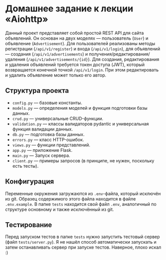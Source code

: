 # Домашнее задание к лекции «Aiohttp»

Данный проект представляет собой простой REST API
для сайта объявлений. Он основан на двух моделях
&mdash; пользователь (`User`) и объявление
(`Advertisement`). Для пользователей реализованы
методы регистрации (`/api/v1/register`) и входа
(`/api/v1/login`), для объявлений &mdash; 
создания (`/api/v1/advertisements`) и
получения/редактирования/удаления 
(`/api/v1/advertisements/{id}`).
Для создания, редактирования и удаления объявлений
требуется токен доступа (JWT), который возвращается
конечной точкой `/api/v1/login`. При этом 
редактировать и удалить объявление может только 
его автор.

## Структура проекта

- `config.py` &mdash; базовые константы.
- `models.py` &mdash; определения моделей и
функция подготовки базы данных.
- `crud.py` &mdash; универсальные CRUD-функции.
- `validation.py` &mdash; классы валидаторов 
pydantic и универсальная функция валидации данных.
- `db.py` &mdash; подготовка базы данных.
- `errors.py` &mdash; класс HTTP-ошибок.
- `views.py` &mdash; функции представлений.
- `app.py` &mdash; приложение Flask.
- `main.py` &mdash; Запуск сервера.
- `client.py` &mdash; примеры запросов (в 
принципе, не нужен, поскольку есть тесты).

## Конфигурация

Переменные окружения загружаются из `.env`-файла,
который исключён из git. Образец содержимого 
этого файла находится в файле `.env.example`.
В папке `tests` находится свой файл `.env`,
аналогичный по структуре основному и также 
исключённый из git.

## Тестирование

Перед запуском тестов в папке `tests` нужно
запустить тестовый сервер (файл `tests/server.py`).
Я не нашёл способ автоматически запускать и 
затем останавливать сервер при запуске тестов.
Наверное, плохо искал :)